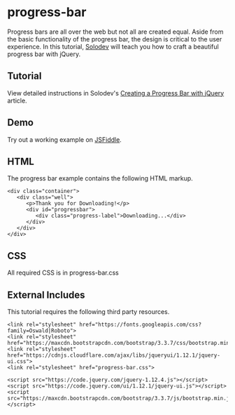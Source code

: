 # progress-bar
Progress bars are all over the web but not all are created equal. Aside from the basic functionality of the progress bar, the design is critical to the user experience. In this tutorial, [Solodev](https://www.solodev.com/) will teach you how to craft a beautiful progress bar with jQuery.

## Tutorial

View detailed instructions in Solodev's [Creating a Progress Bar with jQuery](https://www.solodev.com/blog/web-design/creating-a-progress-bar-with-jquery.stml) article.

## Demo

Try out a working example on [JSFiddle](https://jsfiddle.net/solodev/sd2b1gz7/).

## HTML

The progress bar example contains the following HTML markup.

```
<div class="container">
   <div class="well">
      <p>Thank you for Downloading!</p>
      <div id="progressbar">
         <div class="progress-label">Downloading...</div>
      </div>
   </div>
</div>
```

## CSS

All required CSS is in progress-bar.css

## External Includes

This tutorial requires the following third party resources.

```
<link rel="stylesheet" href="https://fonts.googleapis.com/css?family=Oswald|Roboto">
<link rel="stylesheet" href="https://maxcdn.bootstrapcdn.com/bootstrap/3.3.7/css/bootstrap.min.css">
<link rel="stylesheet" href="https://cdnjs.cloudflare.com/ajax/libs/jqueryui/1.12.1/jquery-ui.css">
<link rel="stylesheet" href="progress-bar.css">

<script src="https://code.jquery.com/jquery-1.12.4.js"></script>
<script src="https://code.jquery.com/ui/1.12.1/jquery-ui.js"></script>
<script src="https://maxcdn.bootstrapcdn.com/bootstrap/3.3.7/js/bootstrap.min.js"></script>
```
